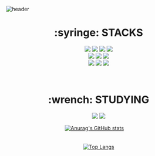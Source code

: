 
![header](https://capsule-render.vercel.app/api?type=waving&color=gradient&height=300&section=header&text=turfguy&fontSize=100)

<div align=center><h1>:syringe: STACKS</h1></div>
<div align=center> 
  <img src="https://img.shields.io/badge/html5-E34F26?style=for-the-badge&logo=html5&logoColor=white"> 
  <img src="https://img.shields.io/badge/css-1572B6?style=for-the-badge&logo=css3&logoColor=white"> 
  <img src="https://img.shields.io/badge/javascript-F7DF1E?style=for-the-badge&logo=javascript&logoColor=black">
  <img src="https://img.shields.io/badge/vue.js-4FC08D?style=for-the-badge&logo=vue.js&logoColor=white">
  <br>  
  <img src="https://img.shields.io/badge/c++-00599C?style=for-the-badge&logo=c%2B%2B&logoColor=white">
  <img src="https://img.shields.io/badge/python-3776AB?style=for-the-badge&logo=python&logoColor=white"> 
  <img src="https://img.shields.io/badge/opencv-5C3EE8?style=for-the-badge&logo=opencv&logoColor=white">
  <br>
  <img src="https://img.shields.io/badge/github-181717?style=for-the-badge&logo=github&logoColor=white">
  <img src="https://img.shields.io/badge/git-F05032?style=for-the-badge&logo=git&logoColor=white">
  <img src="https://img.shields.io/badge/linux-FCC624?style=for-the-badge&logo=linux&logoColor=black">
  <br><br><br>
  <div align=center><h1>:wrench: STUDYING</h1></div>
  <div align=center>
     <img src="https://img.shields.io/badge/react-61DAFB?style=for-the-badge&logo=react&logoColor=black"> 
    <img src="https://img.shields.io/badge/node.js-339933?style=for-the-badge&logo=Node.js&logoColor=white">

[![Anurag's GitHub stats](https://github-readme-stats.vercel.app/api?username=turfguy&theme=tokyonight&show_icons=true)](https://github.com/anuraghazra/github-readme-stats)               &nbsp;&nbsp;&nbsp;&nbsp;&nbsp;
 <br> <br> <br>
[![Top Langs](https://github-readme-stats.vercel.app/api/top-langs/?username=turfguy&layout=compact&theme=tokyonight)](https://github.com/anuraghazra/github-readme-stats)
